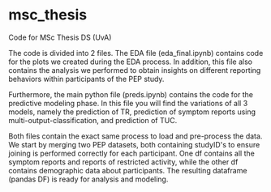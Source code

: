 # msc_thesis
Code for MSc Thesis DS (UvA)

The code is divided into 2 files. The EDA file (eda_final.ipynb) contains code for the plots we created during the EDA process. In addition, this file also contains the analysis we performed to obtain insights on different reporting behaviors within participants of the PEP study. 

Furthermore, the main python file (preds.ipynb) contains the code for the predictive modeling phase. In this file you will find the variations of all 3 models, namely the prediction of TR, prediction of symptom reports using multi-output-classification, and prediction of TUC. 

Both files contain the exact same process to load and pre-process the data. We start by merging two PEP datasets, both containing studyID's to ensure joining is performed correctly for each participant. One df contains all the symptom reports and reports of restricted activity, while the other df contains demographic data about participants. The resulting dataframe (pandas DF) is ready for analysis and modeling. 
